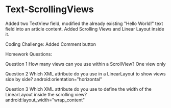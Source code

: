 # Text-ScrollingViews

Added two TextView field, modified the already existing "Hello World!" text field into an article content.
Added Scrolling Views and Linear Layout inside it.

Coding Challenge: Added Comment button

Homework Questions:

Question 1
How many views can you use within a ScrollView?
	One view only

Question 2
Which XML attribute do you use in a LinearLayout to show views side by side?
	android:orientation="horizontal"

Question 3
Which XML attribute do you use to define the width of the LinearLayout inside the scrolling view?
	android:layout_width="wrap_content"